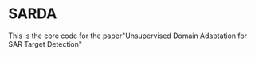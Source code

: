 # SARDA
This is the core code for the paper"Unsupervised Domain Adaptation for SAR Target Detection"
